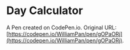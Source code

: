 # Day Calculator

A Pen created on CodePen.io. Original URL: [https://codepen.io/WilliamPan/pen/gOPaORj](https://codepen.io/WilliamPan/pen/gOPaORj).

